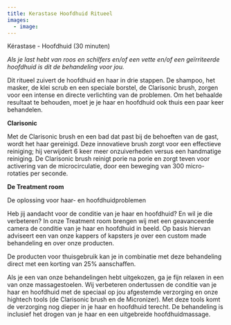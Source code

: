```yaml
---
title: Kerastase Hoofdhuid Ritueel
images:
  - image:
---
```



K&eacute;rastase - Hoofdhuid (30 minuten)

*Als je last hebt van roos en schilfers en/of een vette en/of een ge&iuml;rriteerde hoofdhuid is dit de behandeling voor jou.*

Dit ritueel zuivert de hoofdhuid en haar in drie stappen. De shampoo, het masker, de klei scrub en een speciale borstel, de Clarisonic brush, zorgen voor een intense en directe verlichting van de problemen. Om het behaalde resultaat te behouden, moet je je haar en hoofdhuid ook thuis een paar keer behandelen.

**Clarisonic**

Met de Clarisonic brush en een bad dat past bij de behoeften van de gast, wordt het haar gereinigd. Deze innovatieve brush zorgt voor een effectieve reiniging; hij verwijdert 6 keer meer onzuiverheden versus een handmatige reiniging. De Clarisonic brush reinigt porie na porie en zorgt teven voor activering van de microcirculatie, door een beweging van 300 micro-rotaties per seconde.

**De Treatment room**

De oplossing voor haar- en hoofdhuidproblemen

Heb jij aandacht voor de conditie van je haar en hoofdhuid? En wil je die verbeteren? In onze Treatment room brengen wij met een geavanceerde camera de conditie van je haar en hoofdhuid in beeld. Op basis hiervan adviseert een van onze kappers of kapsters je over een custom made behandeling en over onze producten.

De producten voor thuisgebruik kan je in combinatie met deze behandeling direct met een korting van 25% aanschaffen.

Als je een van onze behandelingen hebt uitgekozen, ga je fijn relaxen in een van onze massagestoelen. Wij verbeteren ondertussen de conditie van je haar en hoofdhuid met de speciaal op jou afgestemde verzorging en onze hightech tools (de Clarisonic brush en de Micronizer). Met deze tools komt de verzorging nog dieper in je haar en hoofdhuid terecht. De behandeling is inclusief het drogen van je haar en een uitgebreide hoofdhuidmassage.